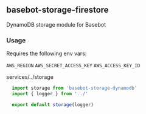 ## basebot-storage-firestore

DynamoDB storage module for Basebot

### Usage

Requires the following env vars:

`AWS_REGION`
`AWS_SECRET_ACCESS_KEY`
`AWS_ACCESS_KEY_ID`

services/../storage
```javascript
  import storage from 'basebot-storage-dynamodb'
  import { logger } from '../'

  export default storage(logger)
```
